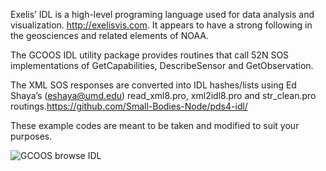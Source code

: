 Exelis’ IDL is a high-level programing language used for data analysis and visualization. http://exelisvis.com.  It appears to have a strong following in the geosciences and related elements of NOAA.

The GCOOS IDL utility package provides routines that call 
52N SOS implementations of GetCapabilities, DescribeSensor and GetObservation.

The XML SOS responses are converted into IDL hashes/lists using Ed Shaya’s (eshaya@umd.edu) read_xml8.pro, xml2idl8.pro and str_clean.pro routings.https://github.com/Small-Bodies-Node/pds4-idl/

These example codes are meant to be taken and modified to suit your purposes.

![GCOOS browse IDL](http://data.gcoos.org/documents/browseSOS_IDL.png)
